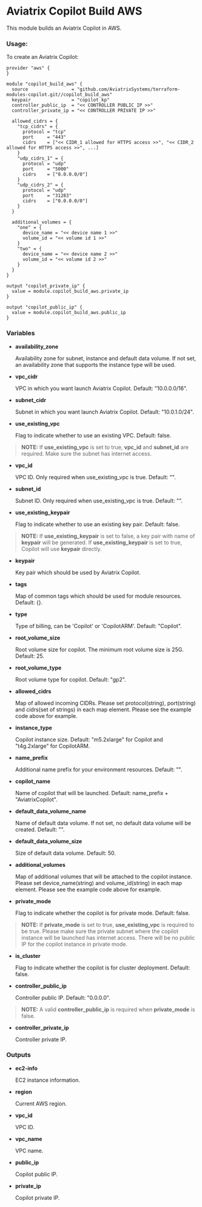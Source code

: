 # Aviatrix Copilot Build AWS

This module builds an Aviatrix Copilot in AWS.

### Usage:

To create an Aviatrix Copilot:

```
provider "aws" {
}

module "copilot_build_aws" {
  source                = "github.com/AviatrixSystems/terraform-modules-copilot.git//copilot_build_aws"
  keypair               = "copilot_kp"
  controller_public_ip  = "<< CONTROLLER PUBLIC IP >>"
  controller_private_ip = "<< CONTROLLER PRIVATE IP >>"
  
  allowed_cidrs = {
    "tcp_cidrs" = {
      protocol = "tcp"
      port     = "443"
      cidrs    = ["<< CIDR_1 allowed for HTTPS access >>", "<< CIDR_2 allowed for HTTPS access >>", ...]
    }
    "udp_cidrs_1" = {
      protocol = "udp"
      port     = "5000"
      cidrs    = ["0.0.0.0/0"]
    }
    "udp_cidrs_2" = {
      protocol = "udp"
      port     = "31283"
      cidrs    = ["0.0.0.0/0"]
    }
  }
  
  additional_volumes = {
    "one" = {
      device_name = "<< device name 1 >>"
      volume_id = "<< volume id 1 >>"
    }
    "two" = {
      device_name = "<< device name 2 >>"
      volume_id = "<< volume id 2 >>"
    }
  }
}

output "copilot_private_ip" {
  value = module.copilot_build_aws.private_ip
}

output "copilot_public_ip" {
  value = module.copilot_build_aws.public_ip
}
```

### Variables

- **availability_zone**

  Availability zone for subnet, instance and default data volume. If not set, an availability zone that supports the instance type will be used.

- **vpc_cidr** 

  VPC in which you want launch Aviatrix Copilot. Default: "10.0.0.0/16".

- **subnet_cidr**

  Subnet in which you want launch Aviatrix Copilot. Default: "10.0.1.0/24".

- **use_existing_vpc**

  Flag to indicate whether to use an existing VPC. Default: false.

> **NOTE:** If **use_existing_vpc** is set to true, **vpc_id** and **subnet_id** are required. Make sure the subnet has internet access.

- **vpc_id**

  VPC ID. Only required when use_existing_vpc is true. Default: "".

- **subnet_id**

  Subnet ID. Only required when use_existing_vpc is true. Default: "".

- **use_existing_keypair**

  Flag to indicate whether to use an existing key pair. Default: false.

> **NOTE:** If **use_existing_keypair** is set to false, a key pair with name of **keypair** will be generated. If **use_existing_keypair** is set to true, Copilot will use **keypair** directly.

- **keypair**

  Key pair which should be used by Aviatrix Copilot.

- **tags**

  Map of common tags which should be used for module resources. Default: {}.

- **type**

  Type of billing, can be 'Copilot' or 'CopilotARM'. Default: "Copilot".

- **root_volume_size**

  Root volume size for copilot. The minimum root volume size is 25G. Default: 25.

- **root_volume_type**

  Root volume type for copilot. Default: "gp2".

- **allowed_cidrs**

  Map of allowed incoming CIDRs. Please set protocol(string), port(string) and cidrs(set of strings) in each map element. Please see the example code above for example.

- **instance_type**

  Copilot instance size. Default: "m5.2xlarge" for Copilot and "t4g.2xlarge" for CopilotARM.

- **name_prefix**

  Additional name prefix for your environment resources. Default: "".

- **copilot_name**

  Name of copilot that will be launched. Default: name_prefix + "AviatrixCopilot".

- **default_data_volume_name**

  Name of default data volume. If not set, no default data volume will be created. Default: "".

- **default_data_volume_size**

  Size of default data volume. Default: 50.

- **additional_volumes**

  Map of additional volumes that will be attached to the copilot instance. Please set device_name(string) and volume_id(string) in each map element. Please see the example code above for example.

- **private_mode**

  Flag to indicate whether the copilot is for private mode. Default: false.

> **NOTE:** If **private_mode** is set to true, **use_existing_vpc** is required to be true. Please make sure the private subnet where the copilot instance will be launched has internet access. There will be no public IP for the copilot instance in private mode.

- **is_cluster**

  Flag to indicate whether the copilot is for cluster deployment. Default: false.

- **controller_public_ip**

  Controller public IP. Default: "0.0.0.0".

> **NOTE:** A valid **controller_public_ip** is required when **private_mode** is false.

- **controller_private_ip**

  Controller private IP.

### Outputs

- **ec2-info**

  EC2 instance information.

- **region**

  Current AWS region.

- **vpc_id**

  VPC ID.

- **vpc_name**

  VPC name.

- **public_ip**

  Copilot public IP.

- **private_ip**

  Copilot private IP.

